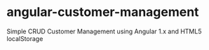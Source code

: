 # angular-customer-management
Simple CRUD Customer Management using Angular 1.x and HTML5 localStorage

